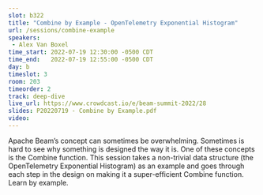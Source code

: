 ```yaml
---
slot: b322
title: "Combine by Example - OpenTelemetry Exponential Histogram"
url: /sessions/combine-example
speakers:
 - Alex Van Boxel
time_start: 2022-07-19 12:30:00 -0500 CDT
time_end:   2022-07-19 12:55:00 -0500 CDT
day: b
timeslot: 3
room: 203
timeorder: 2
track: deep-dive
live_url: https://www.crowdcast.io/e/beam-summit-2022/28
slides: P20220719 - Combine by Example.pdf
video:
---
```


Apache Beam’s concept can sometimes be overwhelming. Sometimes is hard to see why something is designed the way it is. One of these concepts is the Combine function. This session takes a non-trivial data structure (the OpenTelemetry Exponential Histogram) as an example and goes through each step in the design on making it a super-efficient Combine function. Learn by example.
